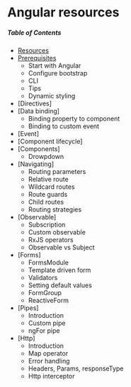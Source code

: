 # Angular resources

##### Table of Contents  
* [Resources](https://github.com/gsoulie/ionic2-resources/blob/master/ionic-resources.md)    
* [Prerequisites](https://github.com/gsoulie/ionic2-resources/blob/master/ionic-prerequisites.md)    
	* Start with Angular    
	* Configure bootstrap    
	* CLI    
  * Tips    
  * Dynamic styling    
* [Directives]    
* [Data binding]    
  * Binding property to component    
  * Binding to custom event    
* [Event]    
* [Component lifecycle]    
* [Components]    
  * Drowpdown
* [Navigating]    
  * Routing parameters    
  * Relative route    
  * Wildcard routes    
  * Route guards    
  * Child routes    
  * Routing strategies    
* [Observable]    
  * Subscription     
  * Custom observable    
  * RxJS operators    
  * Observable vs Subject    
* [Forms]    
  * FormsModule    
  * Template driven form    
  * Validators    
  * Setting default values    
  * FormGroup    
  * ReactiveForm    
* [Pipes]    
  * Introduction    
  * Custom pipe    
  * ngFor pipe    
* [Http]    
  * Introduction     
  * Map operator    
  * Error handling    
  * Headers, Params, responseType    
  * Http interceptor    
